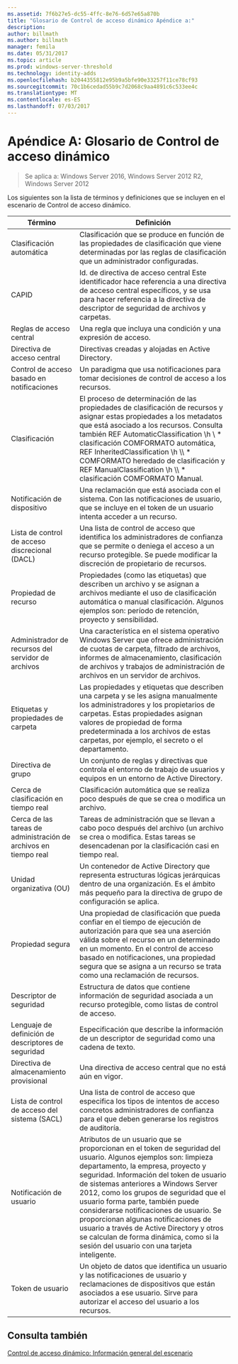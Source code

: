```yaml
---
ms.assetid: 7f6b27e5-dc55-4ffc-8e76-6d57e65a870b
title: "Glosario de Control de acceso dinámico Apéndice a:"
description: 
author: billmath
ms.author: billmath
manager: femila
ms.date: 05/31/2017
ms.topic: article
ms.prod: windows-server-threshold
ms.technology: identity-adds
ms.openlocfilehash: b2044355812e95b9a5bfe90e33257f11ce78cf93
ms.sourcegitcommit: 70c1b6cedad55b9c7d2068c9aa4891c6c533ee4c
ms.translationtype: MT
ms.contentlocale: es-ES
ms.lasthandoff: 07/03/2017
---
```

# <a name="appendix-a-dynamic-access-control-glossary"></a>Apéndice A: Glosario de Control de acceso dinámico

>Se aplica a: Windows Server 2016, Windows Server 2012 R2, Windows Server 2012

Los siguientes son la lista de términos y definiciones que se incluyen en el escenario de Control de acceso dinámico.  
  
|Término|Definición|  
|--------|--------------|  
|Clasificación automática|Clasificación que se produce en función de las propiedades de clasificación que viene determinadas por las reglas de clasificación que un administrador configuradas.|  
|CAPID|Id. de directiva de acceso central Este identificador hace referencia a una directiva de acceso central específicos, y se usa para hacer referencia a la directiva de descriptor de seguridad de archivos y carpetas.|  
|Reglas de acceso central|Una regla que incluya una condición y una expresión de acceso.|  
|Directiva de acceso central|Directivas creadas y alojadas en Active Directory.|  
|Control de acceso basado en notificaciones|Un paradigma que usa notificaciones para tomar decisiones de control de acceso a los recursos.|  
|Clasificación|El proceso de determinación de las propiedades de clasificación de recursos y asignar estas propiedades a los metadatos que está asociado a los recursos. Consulta también REF AutomaticClassification \h \\ * clasificación COMFORMATO automática, REF InheritedClassification \h \\\ * COMFORMATO heredado de clasificación y REF ManualClassification \h \\\ * clasificación COMFORMATO Manual.|  
|Notificación de dispositivo|Una reclamación que está asociada con el sistema.  Con las notificaciones de usuario, que se incluye en el token de un usuario intenta acceder a un recurso.|  
|Lista de control de acceso discrecional (DACL)|Una lista de control de acceso que identifica los administradores de confianza que se permite o deniega el acceso a un recurso protegible. Se puede modificar la discreción de propietario de recursos.|  
|Propiedad de recurso|Propiedades (como las etiquetas) que describen un archivo y se asignan a archivos mediante el uso de clasificación automática o manual clasificación. Algunos ejemplos son: período de retención, proyecto y sensibilidad.|  
|Administrador de recursos del servidor de archivos|Una característica en el sistema operativo Windows Server que ofrece administración de cuotas de carpeta, filtrado de archivos, informes de almacenamiento, clasificación de archivos y trabajos de administración de archivos en un servidor de archivos.|  
|Etiquetas y propiedades de carpeta|Las propiedades y etiquetas que describen una carpeta y se les asigna manualmente los administradores y los propietarios de carpetas. Estas propiedades asignan valores de propiedad de forma predeterminada a los archivos de estas carpetas, por ejemplo, el secreto o el departamento.|  
|Directiva de grupo|Un conjunto de reglas y directivas que controla el entorno de trabajo de usuarios y equipos en un entorno de Active Directory.|  
|Cerca de clasificación en tiempo real|Clasificación automática que se realiza poco después de que se crea o modifica un archivo.|  
|Cerca de las tareas de administración de archivos en tiempo real|Tareas de administración que se llevan a cabo poco después del archivo (un archivo se crea o modifica. Estas tareas se desencadenan por la clasificación casi en tiempo real.|  
|Unidad organizativa (OU)|Un contenedor de Active Directory que representa estructuras lógicas jerárquicas dentro de una organización. Es el ámbito más pequeño para la directiva de grupo de configuración se aplica.|  
|Propiedad segura|Una propiedad de clasificación que pueda confiar en el tiempo de ejecución de autorización para que sea una aserción válida sobre el recurso en un determinado en un momento. En el control de acceso basado en notificaciones, una propiedad segura que se asigna a un recurso se trata como una reclamación de recursos.|  
|Descriptor de seguridad|Estructura de datos que contiene información de seguridad asociada a un recurso protegible, como listas de control de acceso.|  
|Lenguaje de definición de descriptores de seguridad|Especificación que describe la información de un descriptor de seguridad como una cadena de texto.|  
|Directiva de almacenamiento provisional|Una directiva de acceso central que no está aún en vigor.|  
|Lista de control de acceso del sistema (SACL)|Una lista de control de acceso que especifica los tipos de intentos de acceso concretos administradores de confianza para el que deben generarse los registros de auditoría.|  
|Notificación de usuario|Atributos de un usuario que se proporcionan en el token de seguridad del usuario. Algunos ejemplos son: limpieza departamento, la empresa, proyecto y seguridad.  Información del token de usuario de sistemas anteriores a Windows Server 2012, como los grupos de seguridad que el usuario forma parte, también puede considerarse notificaciones de usuario. Se proporcionan algunas notificaciones de usuario a través de Active Directory y otros se calculan de forma dinámica, como si la sesión del usuario con una tarjeta inteligente.|  
|Token de usuario|Un objeto de datos que identifica un usuario y las notificaciones de usuario y reclamaciones de dispositivos que están asociados a ese usuario. Sirve para autorizar el acceso del usuario a los recursos.|  
  
## <a name="see-also"></a>Consulta también  
[Control de acceso dinámico: Información general del escenario](Dynamic-Access-Control--Scenario-Overview.md)  
  


